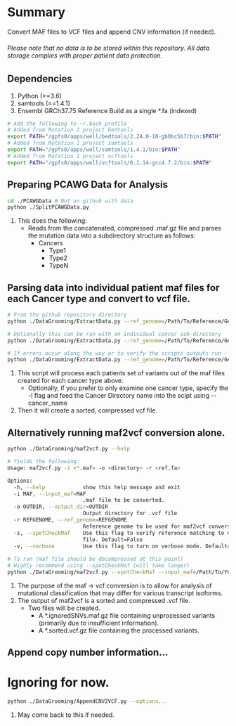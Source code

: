 # Summary

Convert MAF files to VCF files and append CNV information (if needed).

###### Please note that no data is to be stored within this repository. All data storage complies with proper patient data protection.

## Dependencies
1. Python (>=3.6)
2. samtools (==1.4.1)
3. Ensembl GRCh37.75 Reference Build as a single *.fa (indexed)

```bash
# Add the following to ~/.bash_profile
# Added from Rotation 1 project bedtools
export PATH="/gpfs0/apps/well/bedtools/2.24.0-18-gb0bc5b7/bin:$PATH"
# Added from Rotation 1 project samtools
export PATH="/gpfs0/apps/well/samtools/1.4.1/bin:$PATH"
# Added from Rotation 1 project vcftools
export PATH="/gpfs0/apps/well/vcftools/0.1.14-gcc4.7.2/bin:$PATH"
```

## Preparing PCAWG Data for Analysis
```bash
cd ./PCAWGData # Not on github with data
python ./SplitPCAWGData.py
```
1. This does the following:
   - Reads from the concatenated, compressed .maf.gz file and parses the mutation data into a 
   subdirectory structure as follows:
     - Cancers
       - Type1
       - Type2
       - TypeN
       
## Parsing data into individual patient maf files for each Cancer type and convert to vcf file.
```bash
# From the github repository directory
python ./DataGrooming/ExtractData.py --ref_genome=/Path/To/Reference/Genome/Reference.fa

# Optionally this can be ran with an individual cancer sub-directory
python ./DataGrooming/ExtractData.py --ref_genome=/Path/To/Reference/Genome/Reference.fa -l --cancer_name=MELA

# If errors occur along the way or to verify the scripts outputs run --repair_struct with -l and --cancer_name
python ./DataGrooming/ExtractData.py --ref_genome=/Path/To/Reference/Genome/Reference.fa --repair_struct -l --cancer_name=MELA
```
1. This script will process each patients set of variants out of the maf files created for each cancer type above.
   - Optionally, if you prefer to only examine one cancer type, specify the -l flag and feed the Cancer Directory name into the scipt using --cancer_name
2. Then it will create a sorted, compressed vcf file.

## Alternatively running maf2vcf conversion alone.
```bash
python ./DataGrooming/maf2vcf.py --help

# Yields the following:
Usage: maf2vcf.py -i <*.maf> -o <directory> -r <ref.fa>

Options:
  -h, --help            show this help message and exit
  -i MAF, --input_maf=MAF
                        .maf file to be converted.
  -o OUTDIR, --output_dir=OUTDIR
                        Output directory for .vcf file
  -r REFGENOME, --ref_genome=REFGENOME
                        Reference genome to be used for maf2vcf conversion.
  -s, --spotCheckMaf    Use this flag to verify reference matching to maf
                        file. Default=False
  -v, --verbose         Use this flag to turn on verbose mode. Default=False
  
# To run (maf file should be decompressed at this point)
# Highly recommend using --spotCheckMaf (will take longer)
python ./DataGrooming/maf2vcf.py --spotCheckMaf --input_maf=/Path/To/Your/PCAWG/maf/file.maf --output_dir=/Your/Output/Dir/ --ref_genome=/Reference/Ref.fa
```
1. The purpose of the maf -> vcf conversion is to allow for analysis of mutational classification that may differ for various transcript isoforms.
2. The output of maf2vcf is a sorted and compressed .vcf file.
   - Two files will be created.
     - A *.ignoredSNVs.maf.gz file containing unprocessed variants (primarily due to insufficient information).
     - A *.sorted.vcf.gz file containing the processed variants.
     
     
## Append copy number information...
# Ignoring for now.
```bash
python ./DataGrooming/AppendCNV2VCF.py --options...
```
1. May come back to this if needed.
